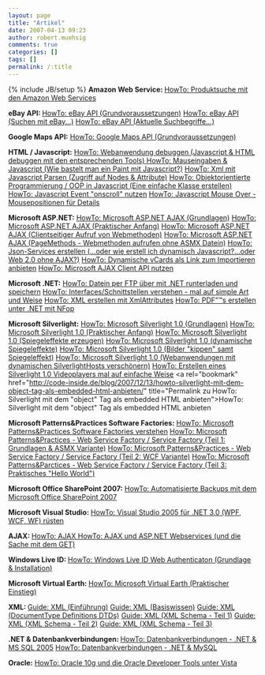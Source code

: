 ```yaml
---
layout: page
title: "Artikel"
date: 2007-04-13 09:23
author: robert.muehsig
comments: true
categories: []
tags: []
permalink: /:title
---
```

{% include JB/setup %}
<strong>Amazon Web Service:
</strong><a href="http://code-inside.de/blog/artikel/howto-produktsuche-mit-den-amazon-web-services/">HowTo: Produktsuche mit den Amazon Web Services </a>

<strong>eBay API:
</strong><a href="http://code-inside.de/blog/artikel/howto-ebay-api-grundvoraussetzungen/" title="HowTo: eBay API (Grundvoraussetzungen)">HowTo: eBay API (Grundvoraussetzungen)</a>
<a href="http://code-inside.de/blog/artikel/howto-ebay-api-suchen-mit-ebay/" title="HowTo: eBay API (Suchen mit eBay)">HowTo: eBay API (Suchen mit eBay...)</a>
<a href="http://code-inside.de/blog/artikel/howto-ebay-api-aktuelle-suchbegriffe/" title="HowTo: eBay API aktuelle Suchbegriffe">HowTo: eBay API (Aktuelle Suchbegriffe...)</a>

<strong>Google Maps API:</strong>
<a href="http://code-inside.de/blog/artikel/howto-google-maps-api-grundvoraussetzungen/" title="HowTo: Google Maps API (Grundvoraussetzung)">HowTo: Google Maps API (Grundvoraussetzungen)</a>

<strong>HTML / Javascript:</strong>
<a href="http://code-inside.de/blog/artikel/howto-webanwendung-debuggen-javascript-html-debuggen-mit-den-entsprechenden-tools/">HowTo: Webanwendung debuggen (Javascript &amp; HTML debuggen mit den entsprechenden Tools) </a>
<a rel="bookmark" href="http://code-inside.de/blog/2007/10/31/howto-mauseingaben-javascript-wie-bastelt-man-ein-paint-mit-javascript/" title="Permalink zu  HowTo: Mauseingaben &amp; Javascript (Wie bastelt man ein Paint mit Javascript?)">HowTo: Mauseingaben &amp; Javascript (Wie bastelt man ein Paint mit Javascript?)</a>
<a rel="bookmark" href="http://code-inside.de/blog/2007/11/13/howto-xml-mit-javascript-parsen-zugriff-auf-nodes-attribute/" title="Permalink zu  HowTo: Xml mit Javascript Parsen (Zugriff auf Nodes &amp; Attribute)">HowTo: Xml mit Javascript Parsen (Zugriff auf Nodes &amp; Attribute)</a>
<a rel="bookmark" href="http://code-inside.de/blog/2007/11/16/howto-objektorientierte-programmierung-oop-in-javascript-eine-einfache-klasse-erstellen/" title="Permalink zu  HowTo: Objektorientierte Programmierung / OOP in Javascript (Eine einfache Klasse erstellen)">HowTo: Objektorientierte Programmierung / OOP in Javascript (Eine einfache Klasse erstellen)</a>
<a rel="bookmark" href="http://code-inside.de/blog/2007/11/21/howto-javascript-event-onscroll-nutzen/" title="Permalink zu  HowTo: Javascript Event ">HowTo: Javascript Event "onscroll" nutzen</a>
<a rel="bookmark" href="http://code-inside.de/blog/2007/11/27/howto-javascript-mouse-over-mousepositionen-fr-details/" title="Permalink zu HowTo: Javascript Mouse Over - Mousepositionen für Details">HowTo: Javascript Mouse Over - Mousepositionen für Details</a>

<strong>Microsoft ASP.NET:</strong>
<a href="http://code-inside.de/blog/artikel/howto-microsoft-aspnet-ajax-grundlagen/" title="HowTo: Microsoft ASP.NET AJAX (Grundlagen)">HowTo: Microsoft ASP.NET AJAX (Grundlagen)</a>
<a href="http://code-inside.de/blog/artikel/howto-microsoft-aspnet-ajax-praktischer-anfang/" title="HowTo: Microsoft ASP.NET AJAX (Praktischer Anfang)">HowTo: Microsoft ASP.NET AJAX (Praktischer Anfang)</a>
<a href="http://code-inside.de/blog/artikel/howto-microsoft-aspnet-ajax-clientseitiger-aufruf-von-webmethoden/" title="HowTo: Microsoft ASP.NET AJAX (Clientseitiger Aufruf von Webmethoden)">HowTo: Microsoft ASP.NET AJAX (Clientseitiger Aufruf von Webmethoden)</a>
<a href="http://code-inside.de/blog/artikel/howto-microsoft-aspnet-ajax-pagemethods-webmethoden-aufrufen-ohne-asmx-datein/" title="HowTo: Microsoft ASP.NET AJAX (PageMethods - Webmethoden aufrufen ohne ASMX Datein)">HowTo: Microsoft ASP.NET AJAX (PageMethods - Webmethoden aufrufen ohne ASMX Datein)</a>
<a rel="bookmark" href="http://code-inside.de/blog/2007/11/29/howto-json-services-erstellen-oder-wie-erstell-ich-dynamisch-javascriptoder-web-20-ohne-ajax/" title="Permalink zu HowTo: Json-Services erstellen (...oder wie erstell ich dynamisch Javascript?...oder Web 2.0 ohne AJAX?)">HowTo: Json-Services erstellen (...oder wie erstell ich dynamisch Javascript?...oder Web 2.0 ohne AJAX?)</a>
<a rel="bookmark" href="http://code-inside.de/blog/2007/12/04/howto-dynamische-vcards-als-link-zum-importieren-anbieten/" title="Permalink zu HowTo: Dynamische vCards als Link zum Importieren anbieten">HowTo: Dynamische vCards als Link zum Importieren anbieten</a>
<a rel="bookmark" href="http://code-inside.de/blog/2007/12/23/howto-microsoft-ajax-client-api-nutzen/" title="Permalink zu HowTo: Microsoft AJAX Client API nutzen">HowTo: Microsoft AJAX Client API nutzen</a>

<strong>Microsoft .NET:</strong>
<a href="http://code-inside.de/blog/2007/10/29/howto-datein-per-ftp-mit-net-runterladen-und-speichern/">HowTo: Datein per FTP über mit .NET runterladen und speichern</a>
<a rel="bookmark" href="http://code-inside.de/blog/2007/11/28/howto-interfacesschnittstellen-verstehen-mal-auf-simple-art-und-weise/" title="Permalink zu HowTo: Interfaces/Schnittstellen verstehen - mal auf simple Art und Weise">HowTo: Interfaces/Schnittstellen verstehen - mal auf simple Art und Weise</a>
<a href="http://code-inside.de/blog/2007/12/03/howto-xml-erstellen-mit-xmlattributes/">HowTo: XML erstellen mit XmlAttributes</a>
<a href="http://code-inside.de/blog/2007/12/06/howto-pdfs-erstellen-unter-net-mit-nfop/">HowTo: PDF”™s erstellen unter .NET mit NFop</a>

<strong>Microsoft Silverlight:</strong>
<a href="http://code-inside.de/blog/artikel/howto-microsoft-silverlight-10-grundlagen/" title="Code-Inside: HowTo: Microsoft Silverlight 1.0 (Grundlagen)">HowTo: Microsoft Silverlight 1.0 (Grundlagen)</a>
<a href="http://code-inside.de/blog/artikel/howto-microsoft-silverlight-10-praktischer-anfang/" title="Code-Inside: HowTo: Microsoft Silverlight 1.0 (Praktischer Anfang)">HowTo: Microsoft Silverlight 1.0 (Praktischer Anfang)</a>
<a href="http://code-inside.de/blog/artikel/howto-microsoft-silverlight-10-spiegeleffekte-erzeugen/">HowTo: Microsoft Silverlight 1.0 (Spiegeleffekte erzeugen)</a>
<a href="http://code-inside.de/blog/artikel/howto-microsoft-silverlight-10-dynamische-spiegeleffekte/">HowTo: Microsoft Silverlight 1.0 (dynamische Spiegeleffekte)</a>
<a href="http://code-inside.de/blog/artikel/howto-microsoft-silverlight-10-bilder-kippen-samt-spiegeleffekte/">HowTo: Microsoft Silverlight 1.0 (Bilder "kippen" samt Spiegeleffekt)</a>
<a rel="bookmark" href="http://code-inside.de/blog/2007/11/07/howto-microsoft-silverlight-10-webanwendungen-mit-dynamischen-silverlighthosts-verschnern/" title="Permalink zu  HowTo: Microsoft Silverlight 1.0 (Webanwendungen mit dynamischen SilverlightHosts verschönern)">HowTo: Microsoft Silverlight 1.0 (Webanwendungen mit dynamischen SilverlightHosts verschönern)</a>
<a rel="bookmark" href="http://code-inside.de/blog/2007/12/12/howto-erstellen-eines-silverlight-10-videoplayers-mal-auf-einfache-weise/" title="Permalink zu HowTo: Erstellen eines Silverlight 1.0 Videoplayers mal auf einfache Weise">HowTo: Erstellen eines Silverlight 1.0 Videoplayers mal auf einfache Weise</a>
<a rel="bookmark" href="http://code-inside.de/blog/2007/12/13/howto-silverlight-mit-dem-object-tag-als-embedded-html-anbieten/" title="Permalink zu HowTo: Silverlight mit dem "object" Tag als embedded HTML anbieten">HowTo: Silverlight mit dem "object" Tag als embedded HTML anbieten</a>

<strong>Microsoft Patterns&amp;Practices Software Factories:</strong>
<a href="http://code-inside.de/blog/artikel/howto-microsoft-patterns-practices-software-factories-verstehen/">HowTo: Microsoft Patterns&amp;Practices Software Factories verstehen</a>
<a href="http://code-inside.de/blog/artikel/howto-microsoft-pp-web-service-factory-service-factory-teil-1-grundlagen-asmx-variante/">HowTo: Microsoft Patterns&amp;Practices - Web Service Factory / Service Factory (Teil 1: Grundlagen &amp; ASMX Variante)</a>
<a href="http://code-inside.de/blog/artikel/howto-microsoft-pp-web-service-factory-service-factory-teil-2-wcf-variante/">HowTo: Microsoft Patterns&amp;Practices - Web Service Factory / Service Factory (Teil 2: WCF Variante)</a>
<a href="http://code-inside.de/blog/artikel/howto-microsoft-pp-web-service-factory-service-factory-teil-3-praktisches-hello-world/">HowTo: Microsoft Patterns&amp;Parctices - Web Service Factory / Service Factory (Teil 3: Praktisches "Hello World")</a>

<strong>Microsoft Office SharePoint 2007:</strong>
<a href="http://code-inside.de/blog/artikel/howto-automatisierte-backups-mit-dem-microsoft-office-sharepoint-2007" title="HowTo: Automatisierte Backups mit dem Microsoft Office SharePoint 2007">HowTo: Automatisierte Backups mit dem Microsoft Office SharePoint 2007</a>

<strong>Microsoft Visual Studio:
</strong><a href="http://code-inside.de/blog/2007/10/30/howto-visual-studio-2005-fr-net-30-wpf-wcf-wf-rsten/">HowTo: Visual Studio 2005 für .NET 3.0 (WPF, WCF, WF) rüsten</a>

<strong>AJAX:
</strong><a href="http://code-inside.de/blog/artikel/howto-ajax/" title="Code-Inside: HowTo: AJAX">HowTo: AJAX </a>
<a href="http://code-inside.de/blog/artikel/howto-ajax-und-aspnet-webservices/" title="HowTo: AJAX und ASP.NET Webservices">HowTo: AJAX und ASP.NET Webservices (und die Sache mit dem GET)</a>

<strong>Windows Live ID:
</strong><a href="http://code-inside.de/blog/artikel/howto-windows-live-id-web-authentication-grundlagen-installation" title="HowTo: Windows Live ID Web Authentication (Grundlage &amp; Installation)">HowTo: Windows Live ID Web Authenticaton (Grundlage &amp; Installation)</a>

<strong>Microsoft Virtual Earth:
</strong><a href="http://code-inside.de/blog/artikel/howto-microsoft-virtual-earth-praktischer-einstieg/">HowTo: Microsoft Virtual Earth (Praktischer Einstieg)</a>

<strong>XML:
</strong><a href="http://code-inside.de/blog/artikel/guide-xml-einfuehrung/">Guide: XML (Einführung)</a>
<a href="http://code-inside.de/blog/artikel/guide-xml-basiswissen/">Guide: XML (Basiswissen)</a>
<a href="http://code-inside.de/blog/artikel/guide-xml-documenttype-definitions-dtds/" title="Guide: XML DocumentType Definitons">Guide: XML (DocumentType Definitions DTDs)</a>
<a href="http://code-inside.de/blog/artikel/guide-xml-xml-schema-xsd-teil-1/" title="Code-Inside: Guide XML XSD 1">Guide: XML (XML Schema - Teil 1)</a>
<a href="http://code-inside.de/blog/artikel/guide-xml-xml-schema-xsd-teil-2/" title="Code-Inside: Guide XML XSD 2">Guide: XML (XML Schema - Teil 2)</a>
<a href="http://code-inside.de/blog/artikel/guide-xml-xml-schema-xsd-teil-3/" title="Code-Inside: Guide XML XSD 3">Guide: XML (XML Schema - Teil 3)</a>

<strong>.NET &amp; Datenbankverbindungen:
</strong><a rel="bookmark" href="http://code-inside.de/blog/2007/11/21/howto-datenbankverbindungen-net-ms-sql-2005/" title="Permalink zu  HowTo: Datenbankverbindungen - .NET &amp; MS SQL 2005">HowTo: Datenbankverbindungen - .NET &amp; MS SQL 2005</a>
<a rel="bookmark" href="http://code-inside.de/blog/2007/11/27/howto-datenbankverbindungen-net-mysql/" title="Permalink zu HowTo: Datenbankverbindungen - .NET &amp; MySQL">HowTo: Datenbankverbindungen - .NET &amp; MySQL</a>

<strong>Oracle:</strong>
<a href="http://code-inside.de/blog/artikel/howto-windows-vista-oracle-und-die-odt-net/">HowTo: Oracle 10g und die Oracle Developer Tools unter Vista </a>
